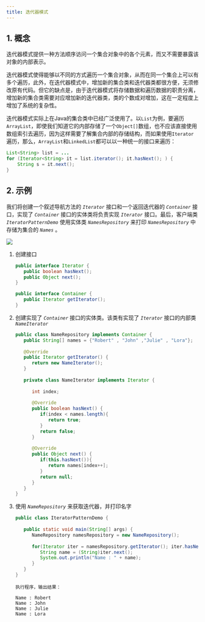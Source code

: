 ```yaml
---
title: 迭代器模式
---
```


## 1. 概念

迭代器模式提供一种方法顺序访问一个集合对象中的各个元素，而又不需要暴露该对象的内部表示。

迭代器模式使得能够以不同的方式遍历一个集合对象，从而在同一个集合上可以有多个遍历，此外，在迭代器模式中，增加新的集合类和迭代器类都很方便，无须修改原有代码。但它的缺点是，由于迭代器模式将存储数据和遍历数据的职责分离，增加新的集合类需要对应增加新的迭代器类，类的个数成对增加，这在一定程度上增加了系统的复杂性。

迭代器模式实际上在Java的集合类中已经广泛使用了。以`List`为例，要遍历`ArrayList`，即使我们知道它的内部存储了一个`Object[]`数组，也不应该直接使用数组索引去遍历，因为这样需要了解集合内部的存储结构，而如果使用`Iterator`遍历，那么，`ArrayList`和`LinkedList`都可以以一种统一的接口来遍历：

```java
List<String> list = ...
for (Iterator<String> it = list.iterator(); it.hasNext(); ) {
    String s = it.next();
}
```

## 2. 示例

我们将创建一个叙述导航方法的 *`Iterator`* 接口和一个返回迭代器的 *`Container`* 接口，实现了 *`Container`* 接口的实体类将负责实现 *`Iterator`* 接口。最后，客户端类 *`IteratorPatternDemo`* 使用实体类 *`NamesRepository`* 来打印 *`NamesRepository`* 中存储为集合的 *`Names`* 。

![](https://figure-bed.chua-n.com/notebook/Java/82.jpg)

1. 创建接口

    ```java
    public interface Iterator {
       public boolean hasNext();
       public Object next();
    }
    ```

    ```java
    public interface Container {
       public Iterator getIterator();
    }
    ```

2. 创建实现了 *`Container`* 接口的实体类。该类有实现了 *`Iterator`* 接口的内部类 *`NameIterator`*

    ```java
    public class NameRepository implements Container {
       public String[] names = {"Robert" , "John" ,"Julie" , "Lora"};
     
       @Override
       public Iterator getIterator() {
          return new NameIterator();
       }
     
       private class NameIterator implements Iterator {
     
          int index;
     
          @Override
          public boolean hasNext() {
             if(index < names.length){
                return true;
             }
             return false;
          }
     
          @Override
          public Object next() {
             if(this.hasNext()){
                return names[index++];
             }
             return null;
          }     
       }
    }
    ```

3. 使用 *`NameRepository`* 来获取迭代器，并打印名字

    ```java
    public class IteratorPatternDemo {
       
       public static void main(String[] args) {
          NameRepository namesRepository = new NameRepository();
     
          for(Iterator iter = namesRepository.getIterator(); iter.hasNext();){
             String name = (String)iter.next();
             System.out.println("Name : " + name);
          }  
       }
    }
    ```

    ```text
    执行程序，输出结果：
    
    Name : Robert
    Name : John
    Name : Julie
    Name : Lora
    ```

